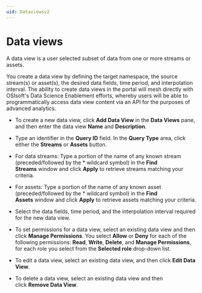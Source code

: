 ```yaml
---
uid: Dataviewsv2
---
```


# Data views

A data view is a user selected subset of data from one or more streams or assets.

You create a data view by defining the target namespace, the source stream(s) or asset(s), the desired data fields, time period, and interpolation interval. The ability to create data views in the portal will mesh directly with OSIsoft\'s Data Science Enablement efforts, whereby users will be able to programmatically access data view content via an API for the purposes of advanced analytics.

* To create a new data view, click **Add Data View** in the **Data Views** pane, and then enter the data view **Name** and **Description**.

* Type an identifier in the **Query ID** field. In the **Query Type** area, click either the **Streams** or **Assets** button.

* For data streams: Type a portion of the name of any known stream (preceded/followed by the \* wildcard symbol) in the **Find Streams** window and click **Apply** to retrieve streams matching your criteria.

* For assets: Type a portion of the name of any known asset (preceded/followed by the \* wildcard symbol) in the **Find Assets** window and click **Apply** to retrieve assets matching your criteria.

* Select the data fields, time period, and the interpolation interval required for the new data view.

* To set permissions for a data view, select an existing data view and then click **Manage Permissions**. You select **Allow** or **Deny** for each of the following permissions: **Read**, **Write**, **Delete**, and **Manage Permissions**, for each role you select from the **Selected role** drop-down list.

* To edit a data view, select an existing data view, and then click **Edit Data View**.

* To delete a data view, select an existing data view and then click **Remove Data View**.

